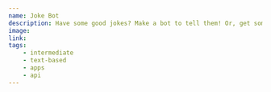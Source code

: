 ```yaml
---
name: Joke Bot
description: Have some good jokes? Make a bot to tell them! Or, get some jokes from an API. 
image:
link:
tags:
    - intermediate
    - text-based
    - apps
    - api
---
```

